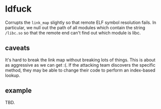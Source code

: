 # ldfuck

Corrupts the `link_map` slightly so that remote ELF symbol resolution fails.  In particular, we null out the path of all modules which contain the string `/libc.so` so that the remote end can't find out which module is libc.

## caveats

It's hard to break the link map without breaking lots of things.  This is about as aggressive as we can get :(.  If the attacking team discovers the specific method, they may be able to change their code to perform an index-based lookup.

## example

TBD.
